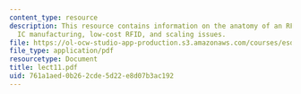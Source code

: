 ```yaml
---
content_type: resource
description: This resource contains information on the anatomy of an RF tag, the system,
  IC manufacturing, low-cost RFID, and scaling issues.
file: https://ol-ocw-studio-app-production.s3.amazonaws.com/courses/esd-290-special-topics-in-supply-chain-management-spring-2005/761a1aed0b262cde5d22e8d07b3ac192_lect11.pdf
file_type: application/pdf
resourcetype: Document
title: lect11.pdf
uid: 761a1aed-0b26-2cde-5d22-e8d07b3ac192
---
```

